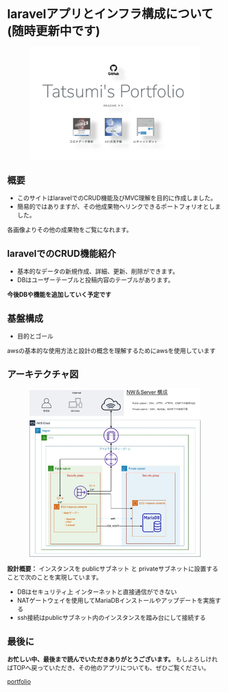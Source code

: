 # laravelアプリとインフラ構成について　　(随時更新中です)

<p align="center">
    <a href="http://ec2-35-72-191-104.ap-northeast-1.compute.amazonaws.com/" target="blank">
    <img src="https://github.com/Tatsumi-I/laravel_app/blob/master/SS_pf_top.png?raw=true" width="400"></a>
</p>


## 概要

- このサイトはlaravelでのCRUD機能及びMVC理解を目的に作成しました。
- 簡易的ではありますが、その他成果物へリンクできるポートフォリオとしました。

各画像よりその他の成果物をご覧になれます。

## laravelでのCRUD機能紹介

- 基本的なデータの新規作成、詳細、更新、削除ができます。
- DBはユーザーテーブルと投稿内容のテーブルがあります。

**今後DBや機能を追加していく予定です**

## 基盤構成

- 目的とゴール


awsの基本的な使用方法と設計の概念を理解するためにawsを使用しています

## アーキテクチャ図
<p align="center">
<img src="https://github.com/Tatsumi-I/laravel_app/blob/master/aws%E6%A7%8B%E6%88%90%E5%9B%B3.jpg" width="400"> 
</p>

**設計概要：**
インスタンスを publicサブネット と privateサブネットに設置することで次のことを実現しています。
- DBはセキュリティ上 インターネットと直接通信ができない
- NATゲートウェイを使用してMariaDBインストールやアップデートを実施する
- ssh接続はpublicサブネット内のインスタンスを踏み台にして接続する

## 最後に
**お忙しい中、最後まで読んでいただきありがとうございます。**
もしよろしければTOPへ戻っていただき、その他のアプリについても、ぜひご覧ください。

[portfolio](http://ec2-35-72-191-104.ap-northeast-1.compute.amazonaws.com)
